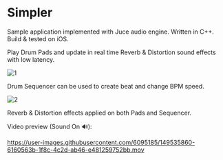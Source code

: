 # Simpler

Sample application implemented with Juce audio engine. Written in C++. Build & tested on iOS.

Play Drum Pads and update in real time Reverb & Distortion sound effects with low latency. 

![1](https://user-images.githubusercontent.com/6095185/149424484-a78638db-e42b-4384-b467-8b86ca06e76c.png)

Drum Sequencer can be used to create beat and change BPM speed. 

![2](https://user-images.githubusercontent.com/6095185/149424504-c14776df-9a04-4a5a-903f-8a900e062014.png)

Reverb & Distortion effects applied on both Pads and Sequencer.

Video preview (Sound On 🔊):

https://user-images.githubusercontent.com/6095185/149535860-6160563b-1f8c-4c2d-ab46-e481259752bb.mov

